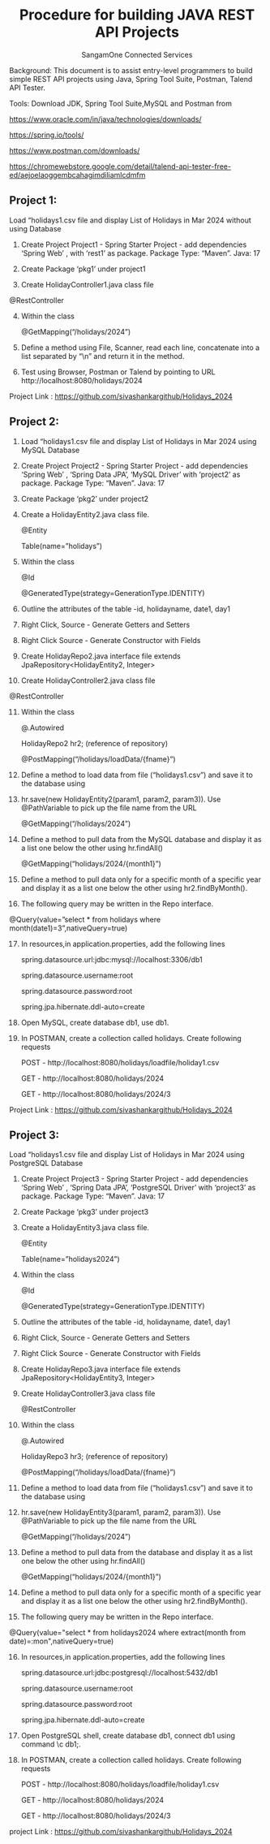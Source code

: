 <h1 align="center">Procedure for building JAVA REST API Projects</h1>
<p align="center">SangamOne Connected Services</p>

Background:  This document is to assist entry-level programmers to build simple REST API projects using Java, Spring Tool Suite, Postman, Talend API Tester.

Tools: Download JDK, Spring Tool Suite,MySQL and Postman from

https://www.oracle.com/in/java/technologies/downloads/

https://spring.io/tools/

https://www.postman.com/downloads/

https://chromewebstore.google.com/detail/talend-api-tester-free-ed/aejoelaoggembcahagimdiliamlcdmfm


<h2>Project 1:</h2>

Load “holidays1.csv file and display List of Holidays in Mar 2024 without using Database

1. Create Project Project1 - Spring Starter Project - add dependencies ‘Spring Web’ , with ‘rest1’ as package.  Package Type: “Maven”.  Java: 17

2. Create Package ‘pkg1’ under project1

3. Create HolidayController1.java class file

@RestController

4. Within the class

   @GetMapping(“/holidays/2024”)

5.  Define a method using File, Scanner, read each line, concatenate into a list separated by “\n” and return it in the method.

6. Test using Browser, Postman or Talend by pointing to URL http://localhost:8080/holidays/2024

Project Link : https://github.com/sivashankargithub/Holidays_2024

<h2>Project 2:</h2>

1. Load “holidays1.csv file and display List of Holidays in Mar 2024 using MySQL Database

2. Create Project Project2 - Spring Starter Project - add dependencies ‘Spring Web’ , ‘Spring Data JPA’, ‘MySQL Driver’ with ‘project2’ as package.  Package Type: “Maven”.  Java: 17

3. Create Package ‘pkg2’ under project2

4. Create a HolidayEntity2.java class file.

   @Entity

   Table(name=”holidays”)

5. Within the class

   @Id

   @GeneratedType(strategy=GenerationType.IDENTITY)

6. Outline the attributes of the table -id, holidayname, date1, day1

7. Right Click, Source - Generate Getters and Setters

8. Right Click Source - Generate Constructor with Fields

9. Create HolidayRepo2.java interface file extends JpaRepository<HolidayEntity2, Integer>

10. Create HolidayController2.java class file

   @RestController

11. Within the class

    @.Autowired

    HolidayRepo2 hr2;    (reference of repository)

    @PostMapping(“/holidays/loadData/{fname}”)

12. Define a method to load data from file (“holidays1.csv”) and save it to the database using

13. hr.save(new HolidayEntity2(param1, param2, param3)). Use @PathVariable to pick up the file name from the URL

    @GetMapping(“/holidays/2024”)

14. Define a method to pull data from the MySQL database and display it as a list one below the other using hr.findAll()

    @GetMapping(“holidays/2024/{month1}”)

15. Define a method to pull data only for a specific month of a specific year and display it as a list one below the other using hr2.findByMonth().

16. The following query may be written in the Repo interface.

@Query(value=”select * from holidays where month(date1)=3”,nativeQuery=true)

17. In resources,in application.properties, add the following lines

    spring.datasource.url:jdbc:mysql://localhost:3306/db1

    spring.datasource.username:root

    spring.datasource.password:root

    spring.jpa.hibernate.ddl-auto=create

18. Open MySQL, create database db1,  use db1.

19. In POSTMAN, create a collection called holidays. Create following requests

    POST - http://localhost:8080/holidays/loadfile/holiday1.csv

    GET - http://localhost:8080/holidays/2024

    GET - http://localhost:8080/holidays/2024/3

Project Link : https://github.com/sivashankargithub/Holidays_2024

<h2>Project 3:</h2>

Load “holidays1.csv file and display List of Holidays in Mar 2024 using PostgreSQL Database

1. Create Project Project3 - Spring Starter Project - add dependencies ‘Spring Web’ , ‘Spring Data JPA’, ‘PostgreSQL Driver’ with ‘project3’ as package.  Package Type: “Maven”.  Java: 17

2. Create Package ‘pkg3’ under project3

3. Create a HolidayEntity3.java class file.

   @Entity

   Table(name=”holidays2024”)

4. Within the class

   @Id

   @GeneratedType(strategy=GenerationType.IDENTITY)

5. Outline the attributes of the table -id, holidayname, date1, day1

6. Right Click, Source - Generate Getters and Setters

7. Right Click Source - Generate Constructor with Fields

8. Create HolidayRepo3.java interface file extends JpaRepository<HolidayEntity3, Integer>

9. Create HolidayController3.java class file

   @RestController

10. Within the class

    @.Autowired

    HolidayRepo3 hr3;    (reference of repository)

    @PostMapping(“/holidays/loadData/{fname}”)

11. Define a method to load data from file (“holidays1.csv”) and save it to the database using

12. hr.save(new HolidayEntity3(param1, param2, param3)). Use @PathVariable to pick up the file name from the URL

    @GetMapping(“/holidays/2024”)
13. Define a method to pull data from the database and display it as a list one below the other using hr.findAll()

    @GetMapping(“holidays/2024/{month1}”)

14. Define a method to pull data only for a specific month of a specific year and display it as a list one below the other using hr2.findByMonth().

15. The following query may be written in the Repo interface.

@Query(value="select * from holidays2024 where extract(month from date)=:mon",nativeQuery=true)

16. In resources,in application.properties, add the following lines

    spring.datasource.url:jdbc:postgresql://localhost:5432/db1

    spring.datasource.username:root

    spring.datasource.password:root

    spring.jpa.hibernate.ddl-auto=create

17. Open PostgreSQL shell, create database db1,  connect db1 using command \c db1;.

18. In POSTMAN, create a collection called holidays. Create following requests

    POST - http://localhost:8080/holidays/loadfile/holiday1.csv

    GET - http://localhost:8080/holidays/2024

    GET - http://localhost:8080/holidays/2024/3

project Link : https://github.com/sivashankargithub/Holidays_2024

